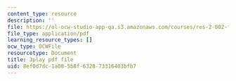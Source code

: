 ```yaml
---
content_type: resource
description: ''
file: https://ol-ocw-studio-app-qa.s3.amazonaws.com/courses/res-2-002-finite-element-procedures-for-solids-and-structures-spring-2010/8ef0d7dc1a085b8f632873316403bfb7_NJUIkyavUD4.pdf
file_type: application/pdf
learning_resource_types: []
ocw_type: OCWFile
resourcetype: Document
title: 3play pdf file
uid: 8ef0d7dc-1a08-5b8f-6328-73316403bfb7
---
```

